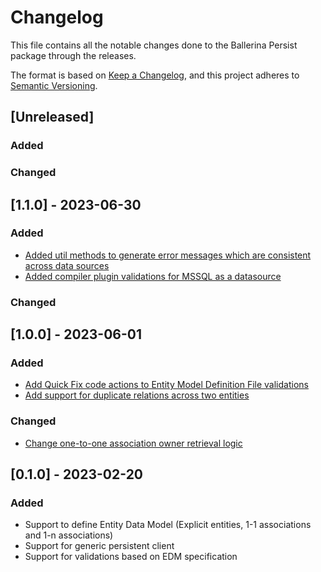 # Changelog
This file contains all the notable changes done to the Ballerina Persist package through the releases.

The format is based on [Keep a Changelog](https://keepachangelog.com/en/1.0.0/),
and this project adheres to [Semantic Versioning](https://semver.org/spec/v2.0.0.html).

## [Unreleased]

### Added

### Changed

## [1.1.0] - 2023-06-30

### Added
- [Added util methods to generate error messages which are consistent across data sources](https://github.com/ballerina-platform/ballerina-standard-library/issues/4360)
- [Added compiler plugin validations for MSSQL as a datasource](https://github.com/ballerina-platform/ballerina-standard-library/issues/4506)

### Changed

## [1.0.0] - 2023-06-01

### Added
- [Add Quick Fix code actions to Entity Model Definition File validations](https://github.com/ballerina-platform/ballerina-standard-library/issues/4088)
- [Add support for duplicate relations across two entities](https://github.com/ballerina-platform/ballerina-standard-library/issues/4178)

### Changed
- [Change one-to-one association owner retrieval logic](https://github.com/ballerina-platform/ballerina-standard-library/issues/4163)

## [0.1.0] - 2023-02-20

### Added

- Support to define Entity Data Model (Explicit entities, 1-1 associations and 1-n associations)
- Support for generic persistent client
- Support for validations based on EDM specification
